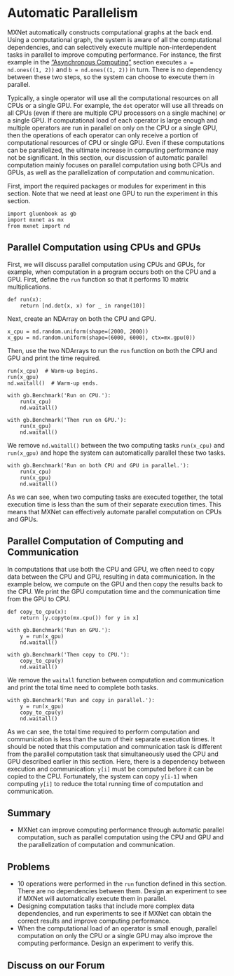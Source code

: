# Automatic Parallelism

MXNet automatically constructs computational graphs at the back end. Using a computational graph, the system is aware of all the computational dependencies, and can selectively execute multiple non-interdependent tasks in parallel to improve computing performance. For instance, the first example in the [“Asynchronous Computing”](async-computation.md) section executes `a = nd.ones((1, 2))` and `b = nd.ones((1, 2))` in turn. There is no dependency between these two steps, so the system can choose to execute them in parallel.

Typically, a single operator will use all the computational resources on all CPUs or a single GPU. For example, the `dot` operator will use all threads on all CPUs (even if there are multiple CPU processors on a single machine) or a single GPU. If computational load of each operator is large enough and multiple operators are run in parallel on only on the CPU or a single GPU, then the operations of each operator can only receive a portion of computational resources of CPU or single GPU. Even if these computations can be parallelized, the ultimate increase in computing performance may not be significant. In this section, our discussion of automatic parallel computation mainly focuses on parallel computation using both CPUs and GPUs, as well as the parallelization of computation and communication.

First, import the required packages or modules for experiment in this section. Note that we need at least one GPU to run the experiment in this section.

```{.python .input}
import gluonbook as gb
import mxnet as mx
from mxnet import nd
```

## Parallel Computation using CPUs and GPUs

First, we will discuss parallel computation using CPUs and GPUs, for example, when computation in a program occurs both on the CPU and a GPU. First, define the `run` function so that it performs 10 matrix multiplications.

```{.python .input}
def run(x):
    return [nd.dot(x, x) for _ in range(10)]
```

Next, create an NDArray on both the CPU and GPU.

```{.python .input}
x_cpu = nd.random.uniform(shape=(2000, 2000))
x_gpu = nd.random.uniform(shape=(6000, 6000), ctx=mx.gpu(0))
```

Then, use the two NDArrays to run the `run` function on both the CPU and GPU and print the time required.

```{.python .input}
run(x_cpu)  # Warm-up begins.
run(x_gpu)
nd.waitall()  # Warm-up ends.

with gb.Benchmark('Run on CPU.'):
    run(x_cpu)
    nd.waitall()

with gb.Benchmark('Then run on GPU.'):
    run(x_gpu)
    nd.waitall()
```

We remove `nd.waitall()` between the two computing tasks `run(x_cpu)` and `run(x_gpu)` and hope the system can automatically parallel these two tasks.

```{.python .input}
with gb.Benchmark('Run on both CPU and GPU in parallel.'):
    run(x_cpu)
    run(x_gpu)
    nd.waitall()
```

As we can see, when two computing tasks are executed together, the total execution time is less than the sum of their separate execution times. This means that MXNet can effectively automate parallel computation on CPUs and GPUs.


## Parallel Computation of Computing and Communication

In computations that use both the CPU and GPU, we often need to copy data between the CPU and GPU, resulting in data communication. In the example below, we compute on the GPU and then copy the results back to the CPU. We print the GPU computation time and the communication time from the GPU to CPU.

```{.python .input}
def copy_to_cpu(x):
    return [y.copyto(mx.cpu()) for y in x]

with gb.Benchmark('Run on GPU.'):
    y = run(x_gpu)
    nd.waitall()

with gb.Benchmark('Then copy to CPU.'):
    copy_to_cpu(y)
    nd.waitall()
```

We remove the `waitall` function between computation and communication and print the total time need to complete both tasks.

```{.python .input}
with gb.Benchmark('Run and copy in parallel.'):
    y = run(x_gpu)
    copy_to_cpu(y)
    nd.waitall()
```

As we can see, the total time required to perform computation and communication is less than the sum of their separate execution times. It should be noted that this computation and communication task is different from the parallel computation task that simultaneously used the CPU and GPU described earlier in this section. Here, there is a dependency between execution and communication: `y[i]` must be computed before it can be copied to the CPU. Fortunately, the system can copy `y[i-1]` when computing `y[i]` to reduce the total running time of computation and communication.

## Summary

* MXNet can improve computing performance through automatic parallel computation, such as parallel computation using the CPU and GPU and the parallelization of computation and communication.


## Problems

* 10 operations were performed in the `run` function defined in this section. There are no dependencies between them. Design an experiment to see if MXNet will automatically execute them in parallel.
* Designing computation tasks that include more complex data dependencies, and run experiments to see if MXNet can obtain the correct results and improve computing performance.
* When the computational load of an operator is small enough, parallel computation on only the CPU or a single GPU may also improve the computing performance. Design an experiment to verify this.

## Discuss on our Forum

<div id="discuss" topic_id="2382"></div>
